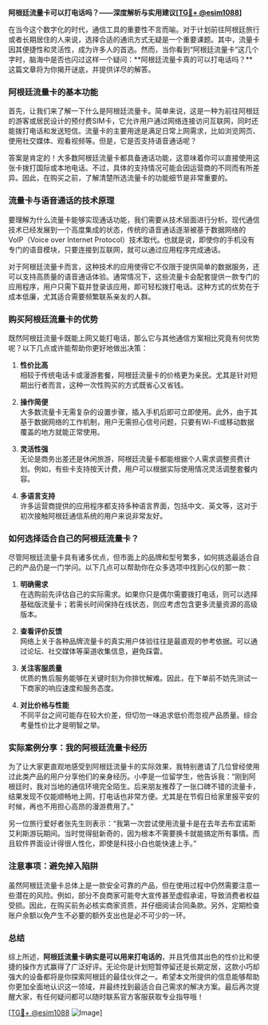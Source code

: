 **阿根廷流量卡可以打电话吗？——深度解析与实用建议[[TG💪+ @esim1088](https://t.me/s/esim1088)]**

在当今这个数字化的时代，通信工具的重要性不言而喻。对于计划前往阿根廷旅行或者长期居住的人来说，选择合适的通讯方式无疑是一个重要课题。其中，流量卡因其便捷性和灵活性，成为许多人的首选。然而，当你看到“阿根廷流量卡”这几个字时，脑海中是否也闪过这样一个疑问：**阿根廷流量卡真的可以打电话吗？**这篇文章将为你揭开谜底，并提供详尽的解答。

### 阿根廷流量卡的基本功能

首先，让我们来了解一下什么是阿根廷流量卡。简单来说，这是一种为前往阿根廷的游客或居民设计的预付费SIM卡，它允许用户通过网络连接访问互联网，同时还能拨打电话和发送短信。流量卡的主要用途是满足日常上网需求，比如浏览网页、使用社交媒体、观看视频等。但是，它是否支持语音通话呢？

答案是肯定的！大多数阿根廷流量卡都具备通话功能，这意味着你可以直接使用这张卡拨打国际或本地电话。不过，具体的支持情况可能会因运营商的不同而有所差异。因此，在购买之前，了解清楚所选流量卡的功能细节是非常重要的。

### 流量卡与语音通话的技术原理

要理解为什么流量卡能够实现通话功能，我们需要从技术层面进行分析。现代通信技术已经发展到一个高度集成的状态，传统的语音通话逐渐被基于数据网络的VoIP（Voice over Internet Protocol）技术取代。也就是说，即使你的手机没有专门的语音模块，只要连接到互联网，就可以通过应用程序完成通话。

对于阿根廷流量卡而言，这种技术的应用使得它不仅限于提供简单的数据服务，还可以支持高质量的语音通话体验。通常情况下，这些流量卡会配套提供一款专门的应用程序，用户只需下载并登录该应用，即可轻松拨打电话。这种方式的优势在于成本低廉，尤其适合需要频繁联系亲友的人群。

### 购买阿根廷流量卡的优势

既然阿根廷流量卡既能上网又能打电话，那么它与其他通信方案相比究竟有何优势呢？以下几点或许能帮助你更好地做出决策：

1. **性价比高**  
   相较于传统电话卡或漫游套餐，阿根廷流量卡的价格更为亲民。尤其是针对短期出行者而言，这种一次性购买的方式既省心又省钱。

2. **操作简便**  
   大多数流量卡无需复杂的设置步骤，插入手机后即可立即使用。此外，由于其基于数据网络的工作机制，用户无需担心信号问题，只要有Wi-Fi或移动数据覆盖的地方就能正常使用。

3. **灵活性强**  
   无论是商务出差还是休闲旅游，阿根廷流量卡都能根据个人需求调整资费计划。例如，有些卡支持按天计费，用户可以根据实际使用情况灵活调整套餐内容。

4. **多语言支持**  
   许多运营商提供的应用程序都支持多种语言界面，包括中文、英文等，这对于初次接触阿根廷通信系统的用户来说非常友好。

### 如何选择适合自己的阿根廷流量卡？

尽管阿根廷流量卡具有诸多优点，但市面上的品牌和型号繁多，如何挑选最适合自己的产品仍是一门学问。以下几点可以帮助你在众多选项中找到心仪的那一款：

1. **明确需求**  
   在选购前先评估自己的实际需求。如果你只是偶尔需要拨打电话，则可以选择基础版流量卡；若需长时间保持在线状态，则应考虑包含更多流量资源的高级版本。

2. **查看评价反馈**  
   网络上关于各种品牌流量卡的真实用户体验往往是最直观的参考依据。可以通过论坛、社交媒体等渠道收集信息，避免踩雷。

3. **关注客服质量**  
   优质的售后服务能够在关键时刻为你排忧解难。因此，在下单前不妨先测试一下商家的响应速度和服务态度。

4. **对比价格与性能**  
   不同平台之间可能存在较大价差，但切勿一味追求低价而忽视产品质量。综合考量性价比才是明智之举。

### 实际案例分享：我的阿根廷流量卡经历

为了让大家更直观地感受到阿根廷流量卡的实际效果，我特别邀请了几位曾经使用过此类产品的用户分享他们的亲身经历。小李是一位留学生，他告诉我：“刚到阿根廷时，我对当地的通信环境完全陌生。后来朋友推荐了一张口碑不错的流量卡，结果发现不仅能顺畅地上网，打电话也非常方便。尤其是在节假日给家里报平安的时候，再也不用担心高昂的漫游费用了。”

另一位旅行爱好者张先生则表示：“我第一次尝试使用流量卡是在去年去布宜诺斯艾利斯游玩期间。当时觉得挺新奇的，因为根本不需要换卡就能搞定所有事情。而且软件界面设计得很人性化，即使是科技小白也能快速上手。”

### 注意事项：避免掉入陷阱

虽然阿根廷流量卡总体上是一款安全可靠的产品，但在使用过程中仍然需要注意一些潜在的风险。例如，部分不良商家可能夸大宣传甚至虚假承诺，导致消费者权益受损。因此，在购买前务必核实商家资质，并仔细阅读合同条款。另外，定期检查账户余额以免产生不必要的额外支出也是必不可少的一环。

### 总结

综上所述，**阿根廷流量卡确实是可以用来打电话的**，并且凭借其出色的性价比和便捷的操作方式赢得了广泛好评。无论你是计划短暂停留还是长期定居，这款小巧却强大的设备都将是你探索阿根廷的最佳伙伴之一。希望本文所提供的信息能够帮助你更加全面地认识这一领域，并最终找到最适合自己需求的解决方案。最后再次提醒大家，有任何疑问都可以随时联系官方客服获取专业指导哦！

[[TG💪+ @esim1088](https://t.me/s/esim1088) ![Image](https://i.postimg.cc/4NQfJmqS/Snipaste-2025-05-13-00-14-12.png)]